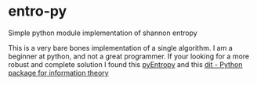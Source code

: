 # entro-py
Simple python module implementation of shannon entropy
<p>This is a very bare bones implementation of a single algorithm. I am a beginner at python, and not a great programmer.
If your looking for a more robust and complete solution I found this <a href = "https://github.com/nikdon/pyEntropy">pyEntropy</a>
and this <a href = "https://github.com/dit/dit">dit - Python package for information theory</a>
</p>
